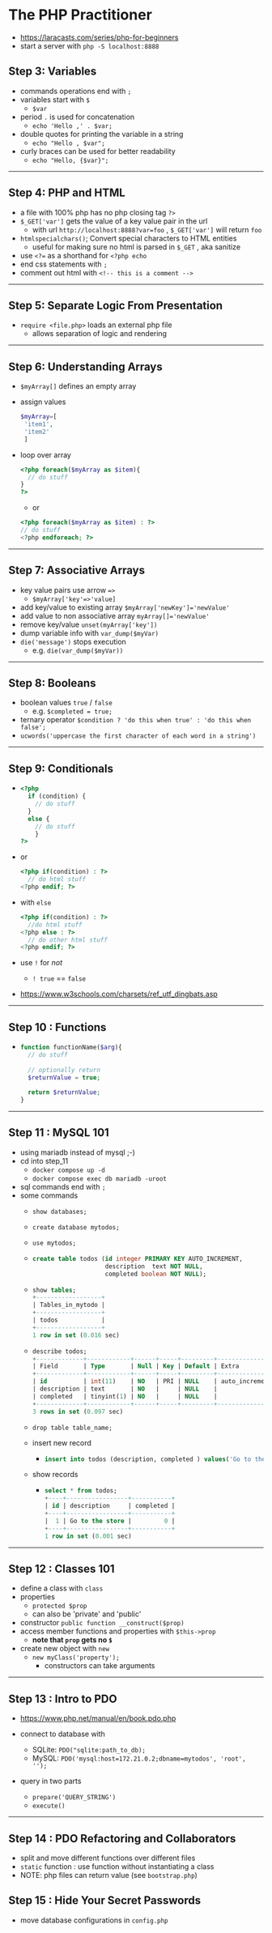 # The PHP Practitioner

- <https://laracasts.com/series/php-for-beginners>
- start a server with `php -S localhost:8888`

## Step 3: Variables

- commands operations end with `;`
- variables start with `$`
  - `$var`
- period `.` is used for concatenation
  - `echo 'Hello ,' . $var;`
- double quotes for printing the variable in a string
  - `echo "Hello , $var";`
- curly braces can be used for better readability
  - `echo "Hello, {$var}";`

---

## Step 4: PHP and HTML

- a file with 100% php has no php closing tag `?>`
- `$_GET['var']` gets the value of a key value pair in the url
  - with url `http://localhost:8888?var=foo` , `$_GET['var']` will return `foo`
- `htmlspecialchars()`; Convert special characters to HTML entities
  - useful for making sure no html is parsed in `$_GET` , aka sanitize
- use `<?=` as a shorthand for `<?php echo`
- end css statements with `;`
- comment out html with `<!-- this is a comment -->`

---

## Step 5: Separate Logic From Presentation

- `require <file.php>` loads an external php file
  - allows separation of logic and rendering

---

## Step 6: Understanding Arrays

- `$myArray[]` defines an empty array
- assign values  

  ```php
  $myArray=[  
   'item1',
   'item2'
   ]
   ```

- loop over array

  ```php
  <?php foreach($myArray as $item){
    // do stuff 
  }
  ?>
  ```

  - or

  ```php
  <?php foreach($myArray as $item) : ?>
  // do stuff
  <?php endforeach; ?>
  ```

---

## Step 7: Associative Arrays

- key value pairs use arrow `=>`
  - `$myArray['key'=>'value]`
- add key/value to existing array `$myArray['newKey']='newValue'`
- add value to non associative array `myArray[]='newValue'`
- remove key/value `unset(myArray['key'])`
- dump variable info with `var_dump($myVar)`
- `die('message')` stops execution
  - e.g. `die(var_dump($myVar))`
  
---

## Step 8: Booleans

- boolean values `true` / `false`
  - e.g. `$completed = true;`
- ternary operator `$condition ? 'do this when true' : 'do this when false';`
- `ucwords('uppercase the first character of each word in a string')`

---

## Step 9: Conditionals

- ```php
  <?php 
    if (condition) {
      // do stuff
    }
    else {
      // do stuff
      }
  ?>
  ```
  
- or
  
  ```php
  <?php if(condition) : ?>
    // do html stuff
  <?php endif; ?>
  ```

- with `else`
  
  ```php
  <?php if(condition) : ?>
    //do html stuff
  <?php else : ?>
    // do other html stuff
  <?php endif; ?>
  ```

- use `!` for _not_
  - `! true` == `false`

- <https://www.w3schools.com/charsets/ref_utf_dingbats.asp>

---

## Step 10 : Functions

- ```php
  function functionName($arg){
    // do stuff
    
    // optionally return
    $returnValue = true;
    
    return $returnValue;
  }
  ```
  
---

## Step 11 : MySQL 101

- using mariadb instead of mysql ;-)
- cd into step_11
  - `docker compose up -d`
  - `docker compose exec db mariadb -uroot`
- sql commands end with `;`
- some commands
  - `show databases;`
  - `create database mytodos;`
  - `use mytodos;`
  
  - ```sql
    create table todos (id integer PRIMARY KEY AUTO_INCREMENT,
                        description  text NOT NULL,
                        completed boolean NOT NULL);
    ```
  
  - ```sql
    show tables;
    +------------------+
    | Tables_in_mytodo |
    +------------------+
    | todos            |
    +------------------+
    1 row in set (0.016 sec)

    ```

  - ```sql
    describe todos;
    +-------------+------------+------+-----+---------+----------------+
    | Field       | Type       | Null | Key | Default | Extra          |
    +-------------+------------+------+-----+---------+----------------+
    | id          | int(11)    | NO   | PRI | NULL    | auto_increment |
    | description | text       | NO   |     | NULL    |                |
    | completed   | tinyint(1) | NO   |     | NULL    |                |
    +-------------+------------+------+-----+---------+----------------+
    3 rows in set (0.097 sec)
    ```
  
  - `drop table table_name;`
  - insert new record

    - ```sql
      insert into todos (description, completed ) values('Go to the store', false);
      ```

  - show records

    - ```sql
      select * from todos;
      +----+-----------------+-----------+
      | id | description     | completed |
      +----+-----------------+-----------+
      |  1 | Go to the store |         0 |
      +----+-----------------+-----------+
      1 row in set (0.001 sec)
      ```

---

## Step 12 : Classes 101

- define a class with `class`
- properties
  - `protected $prop`
  - can also be 'private' and 'public'
- constructor `public function __construct($prop)`
- access member functions and properties with `$this->prop`
  - **note that `prop` gets no `$`**
- create new object with `new`
  - `new myClass('property');`
    - constructors can take arguments

---

## Step 13 : Intro to PDO

- <https://www.php.net/manual/en/book.pdo.php>
- connect to database with
  - SQLite: `PDO("sqlite:path_to_db);`
  - MySQL: `PDO('mysql:host=172.21.0.2;dbname=mytodos', 'root', '');`

- query in two parts
  - `prepare('QUERY_STRING')`
  - `execute()`

---

## Step 14 : PDO Refactoring and Collaborators

- split and move different functions over different files
- `static` function : use function without instantiating a class
- NOTE: php files can return value (see `bootstrap.php`)

## Step 15 : Hide Your Secret Passwords

- move database configurations in `config.php`
